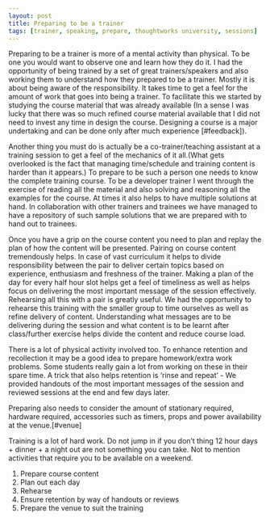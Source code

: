 ```yaml
---
layout: post
title: Preparing to be a trainer
tags: [trainer, speaking, prepare, thoughtworks university, sessions]
---
```


Preparing to be a trainer is more of a mental activity than physical. To
be one you would want to observe one and learn how they do it. I had the
opportunity of being trained by a set of great trainers/speakers and
also working them to understand how they prepared to be a trainer.
Mostly it is about being aware of the responsibility. It takes time to
get a feel for the amount of work that goes into being a trainer. To
facilitate this we started by studying the course material that was
already available (In a sense I was lucky that there was so much refined
course material available that I did not need to invest any time in
design the course. Designing a course is a major undertaking and can be
done only after much experience [\#feedback]).

Another thing you must do is actually be a co-trainer/teaching assistant
at a training session to get a feel of the mechanics of it all.(What
gets overlooked is the fact that managing time/schedule and training
content is harder than it appears.) To prepare to be such a person one
needs to know the complete training course. To be a developer trainer I
went through the exercise of reading all the material and also solving
and reasoning all the examples for the course. At times it also helps to
have multiple solutions at hand. In collaboration with other trainers
and trainees we have managed to have a repository of such sample
solutions that we are prepared with to hand out to trainees.

Once you have a grip on the course content you need to plan and replay
the plan of how the content will be presented. Pairing on course content
tremendously helps. In case of vast curriculum it helps to divide
responsibility between the pair to deliver certain topics based on
experience, enthusiasm and freshness of the trainer. Making a plan of
the day for every half hour slot helps get a feel of timeliness as well
as helps focus on delivering the most important message of the session
effectively. Rehearsing all this with a pair is greatly useful. We had
the opportunity to rehearse this training with the smaller group to time
ourselves as well as refine delivery of content. Understanding what
messages are to be delivering during the session and what content is to
be learnt after class/further exercise helps divide the content and
reduce course load.

There is a lot of physical activity involved too. To enhance retention
and recollection it may be a good idea to prepare homework/extra work
problems. Some students really gain a lot from working on these in their
spare time. A trick that also helps retention is ‘rinse and repeat’ - We
provided handouts of the most important messages of the session and
reviewed sessions at the end and few days later.

Preparing also needs to consider the amount of stationary required,
hardware required, accessories such as timers, props and power
availability at the venue.[\#venue]

Training is a lot of hard work. Do not jump in if you don’t thing 12
hour days + dinner + a night out are not something you can take. Not to
mention activities that require you to be available on a weekend.

1.  Prepare course content
2.  Plan out each day
3.  Rehearse
4.  Ensure retention by way of handouts or reviews
5.  Prepare the venue to suit the training

